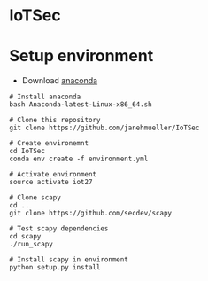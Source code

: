 # IoTSec

# Setup environment
- Download [anaconda](https://www.anaconda.com/download)
```
# Install anaconda
bash Anaconda-latest-Linux-x86_64.sh

# Clone this repository
git clone https://github.com/janehmueller/IoTSec

# Create environemnt
cd IoTSec
conda env create -f environment.yml

# Activate environment
source activate iot27

# Clone scapy
cd ..
git clone https://github.com/secdev/scapy

# Test scapy dependencies
cd scapy
./run_scapy

# Install scapy in environment
python setup.py install
```

